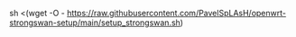 sh <(wget -O - https://raw.githubusercontent.com/PavelSpLAsH/openwrt-strongswan-setup/main/setup_strongswan.sh)
